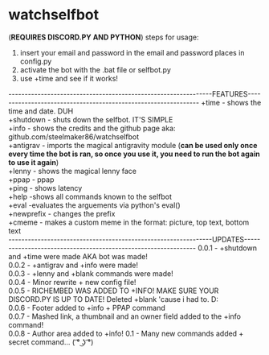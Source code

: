 # watchselfbot
(**REQUIRES DISCORD.PY AND PYTHON**)
steps for usage: 
1. insert your email and password in the email and password places in config.py
2. activate the bot with the .bat file or selfbot.py
3. use +time and see if it works!

---------------------------------------------------------------FEATURES---------------------------------------------------------------
+time - shows the time and date. DUH                                                                                                       
+shutdown - shuts down the selfbot. IT'S SIMPLE                                                                                           
+info - shows the credits and the github page aka: github.com/steelmaker86/watchselfbot                                                   
+antigrav - imports the magical antigravity module (**can be used only once every time the bot is ran, so once you use it,  you need to run the bot again to use it again**)                                                                                                       
+lenny - shows the magical lenny face                                                                                                     
+ppap - ppap                                                                                                                               
+ping - shows latency                                                                                                                     
+help -shows all commands known to the selfbot                                                                                             
+eval -evaluates the arguements via python's eval()                                                                                       
+newprefix - changes the prefix                                                                                                           
+cmeme - makes a custom meme in the format: picture, top text, bottom text                                                                 
---------------------------------------------------------------UPDATES---------------------------------------------------------------
0.0.1 - +shutdown and +time were made AKA bot was made!                                                                                   
0.0.2 - +antigrav and +info were made!                                                                                                     
0.0.3 - +lenny and +blank commands were made!                                                                                             
0.0.4 - Minor rewrite + new config file!                                                                                                 
0.0.5 - RICHEMBED WAS ADDED TO +INFO! MAKE SURE YOUR DISCORD.PY IS UP TO DATE! Deleted +blank 'cause i had to. D:                         
0.0.6 - Footer added to +info + PPAP command                                                                                               
0.0.7 - Mashed link, a thumbnail and an owner field added to the +info command!                                                           
0.0.8 - Author area added to +info!
0.1 - Many new commands added + secret command... ( ͡° ͜ʖ ͡°)
